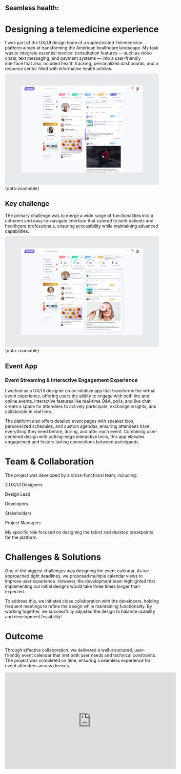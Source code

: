 ## Seamless health: 
# Designing a telemedicine experience
I was part of the UX/UI design team of a sophisticated Telemedicine platform aimed at transforming the American healthcare landscape. My task was to integrate essential medical consultation features — such as video chats, text messaging, and payment systems — into a user-friendly interface that also included health tracking, personalized dashboards, and a resource center filled with informative health articles.
![Alt text](../images/project3-main_screen.png){data-zoomable}

## Key challenge
The primary challenge was to merge a wide range of functionalities into a coherent and easy-to-navigate interface that catered to both patients and healthcare professionals, ensuring accessibility while maintaining advanced capabilities.
![Alt text](../images/project3-key_challenge.png){data-zoomable}


## Event App 
### Event Streaming & Interactive Engagement Experience

I worked as a UX/UI designer on an intuitive app that transforms the virtual event experience, offering users the ability to engage with both live and online events. Interactive features like real-time Q&A, polls, and live chat create a space for attendees to actively participate, exchange insights, and collaborate in real time.

The platform also offers detailed event pages with speaker bios, personalized schedules, and custom agendas, ensuring attendees have everything they need before, during, and after each event. Combining user-centered design with cutting-edge interactive tools, this app elevates engagement and fosters lasting connections between participants.


# Team & Collaboration
The project was developed by a cross-functional team, including:

3 UX/UI Designers

Design Lead

Developers

Stakeholders

Project Managers

My specific role focused on designing the tablet and desktop breakpoints for the platform.

# Challenges & Solutions
One of the biggest challenges was designing the event calendar. As we approached tight deadlines, we proposed multiple calendar views to improve user experience. However, the development team highlighted that implementing our initial designs would take three times longer than expected.

To address this, we initiated close collaboration with the developers, holding frequent meetings to refine the design while maintaining functionality. By working together, we successfully adjusted the design to balance usability and development feasibility!

# Outcome
Through effective collaboration, we delivered a well-structured, user-friendly event calendar that met both user needs and technical constraints. The project was completed on time, ensuring a seamless experience for event attendees across devices.



<iframe width="560" height="315" src="https://www.youtube.com/embed/0vbcgUm2NTA" frameborder="0" allow="accelerometer; autoplay; clipboard-write; encrypted-media; gyroscope; picture-in-picture" allowfullscreen></iframe>


